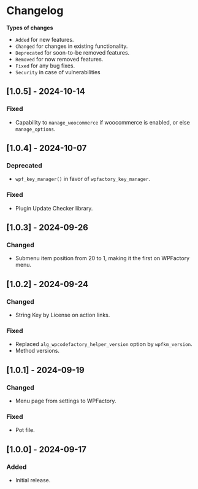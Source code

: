 # Changelog

**Types of changes**
* `Added` for new features.
* `Changed` for changes in existing functionality.
* `Deprecated` for soon-to-be removed features.
* `Removed` for now removed features.
* `Fixed` for any bug fixes.
* `Security` in case of vulnerabilities

## [1.0.5] - 2024-10-14
### Fixed
* Capability to `manage_woocommerce` if woocommerce is enabled, or else `manage_options`.

## [1.0.4] - 2024-10-07
### Deprecated
* `wpf_key_manager()` in favor of `wpfactory_key_manager`.

### Fixed
* Plugin Update Checker library.

## [1.0.3] - 2024-09-26
### Changed
* Submenu item position from 20 to 1, making it the first on WPFactory menu.

## [1.0.2] - 2024-09-24
### Changed
* String Key by License on action links.

### Fixed
* Replaced `alg_wpcodefactory_helper_version` option by `wpfkm_version`. 
* Method versions.

## [1.0.1] - 2024-09-19
### Changed
* Menu page from settings to WPFactory.

### Fixed
* Pot file.

## [1.0.0] - 2024-09-17
### Added
* Initial release.